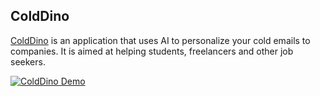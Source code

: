 ## ColdDino

[ColdDino](https://cold-dino.vercel.app) is an application that uses AI to personalize your cold emails to companies. It is aimed at helping students, freelancers and other job seekers.

[![ColdDino Demo](https://drive.google.com/file/d/1XwA9Fj_au8LLBvo3X_RXdn86Wy0rGQek/view?usp=sharing)](https://drive.google.com/file/d/1XpQW7ePlh1tCjO7PRfdhpk-P9vJiEmVL/view?usp=sharing "ColdDino demo")
